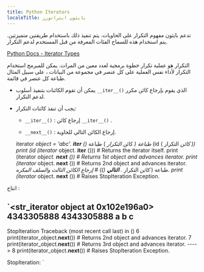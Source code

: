 ```yaml
---
title: Python Iterators
localeTitle: بايثون ايتراتورز
---
```

تدعم بايثون مفهوم التكرار على الحاويات. يتم تنفيذ ذلك باستخدام طريقتين متميزتين. يتم استخدام هذه للسماح الفئات المعرفة من قبل المستخدم لدعم التكرار.

[Python Docs - Iterator Types](https://docs.python.org/3/library/stdtypes.html#iterator-types)

التكرار هو عملية تكرار خطوة برمجية لعدد معين من المرات. يمكن للمبرمج استخدام التكرار لأداء نفس العملية على كل عنصر في مجموعة من البيانات ، على سبيل المثال طباعة كل عنصر في قائمة.

*   يمكن أن تقوم الكائنات بتنفيذ أسلوب `__iter__()` الذي يقوم بإرجاع كائن مكرر لدعم التكرار.
    
*   يجب أن تنفذ كائنات التكرار:
    
    *   `__iter__()` : إرجاع كائن `__iter__()` .
        
    *   `__next__()` : إرجاع الكائن التالي للحاوية.
        
    
    iterator _object = 'abc'. **iter** () طباعة (_ كائن _التكرار_ ) طباعة (id ( _كائن_ التكرار _)) print (id (iterator_ object. **iter** ())) # Returns the iterator itself. print (iterator _object. **next** ()) # Returns 1st object and advances iterator. print (iterator_ object. **next** ()) # Returns 2nd object and advances iterator. طباعة ( _كائن_ التكرار _. **التالي** ()) # إرجاع الكائن الثالث والسلف المكره. print (iterator_ object. **next** ()) # Raises StopIteration Exception.
    

انتاج :

 `<str_iterator object at 0x102e196a0> 
 4343305888 
 4343305888 
 a 
 b 
 c 
 --------------------------------------------------------------------------- 
 StopIteration                             Traceback (most recent call last) 
 <ipython-input-1-d466eea8c1b0> in <module>() 
      6 print(iterator_object.__next__())     # Returns 2nd object and advances iterator. 
      7 print(iterator_object.__next__())     # Returns 3rd object and advances iterator. 
 ----> 8 print(iterator_object.__next__())     # Raises StopIteration Exception. 
 
 StopIteration: 
`